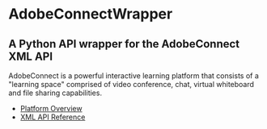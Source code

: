 # AdobeConnectWrapper
## A Python API wrapper for the AdobeConnect XML API

AdobeConnect is a powerful interactive learning platform that consists of a "learning space" comprised of video conference, chat, virtual whiteboard and file sharing capabilities. 

- [Platform Overview](http://www.adobe.com/products/adobeconnect/learning.html?sdid=7WQ4666H&mv=search&s_kwcid=AL!3085!3!79456083022!b!!g!!adobe%20connect&ef_id=VD8QvQAABYGvw1En:20160227014107:s]) 
- [XML API Reference](http://help.adobe.com/en_US/connect/8.0/webservices/connect_8_webservices.pdf)

